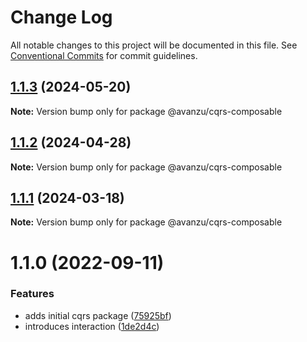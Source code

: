 # Change Log

All notable changes to this project will be documented in this file.
See [Conventional Commits](https://conventionalcommits.org) for commit guidelines.

## [1.1.3](https://github.com/avanzu/node-packages/compare/@avanzu/cqrs-composable@1.1.2...@avanzu/cqrs-composable@1.1.3) (2024-05-20)

**Note:** Version bump only for package @avanzu/cqrs-composable





## [1.1.2](https://github.com/avanzu/node-packages/compare/@avanzu/cqrs-composable@1.1.1...@avanzu/cqrs-composable@1.1.2) (2024-04-28)

**Note:** Version bump only for package @avanzu/cqrs-composable

## [1.1.1](https://github.com/avanzu/node-packages/compare/@avanzu/cqrs-composable@1.1.0...@avanzu/cqrs-composable@1.1.1) (2024-03-18)

**Note:** Version bump only for package @avanzu/cqrs-composable

# 1.1.0 (2022-09-11)

### Features

-   adds initial cqrs package ([75925bf](https://github.com/avanzu/node-packages/commit/75925bf556df3eae4754bceb596ca43ce9d38669))
-   introduces interaction ([1de2d4c](https://github.com/avanzu/node-packages/commit/1de2d4cacc2b055334b9438f613911cd3889ac62))
